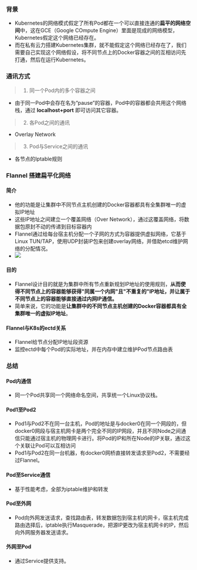 <!-- ## kubernet系列（3）网络通讯模式 -->
 
###  背景
- Kubernetes的网络模式假定了所有Pod都在一个可以直接连通的**扁平的网络空间**中，这在GCE（Google COmpute Engine）里面是现成的网络模型，Kubernetes假定这个网络已经存在。
- 而在私有云力搭建Kubernetes集群，就不能假定这个网络已经存在了，我们需要自己实现这个网络假设，将不同节点上的Docker容器之间的互相访问先打通，然后在运行Kubernetes。

### 通讯方式 
> 1. 同一个Pod内的多个容器之间
- 由于同一Pod中会存在名为“pause”的容器，Pod中的容器都会共用这个网络栈，通过 **localhost+port** 即可访问其它容器。
> 2. 各Pod之间的通讯
- Overlay Network
> 3. Pod与Service之间的通讯
- 各节点的Iptable规则

### Flannel 搭建扁平化网络
#### 简介
- 他的功能是让集群中不同节点主机创建的Docker容器都具有全集群唯一的虚拟IP地址
- 这些IP地址之间建立一个覆盖网络（Over Network），通过这覆盖网络，将数据包原封不动的传递到目标容器内
- Flannel通过给每台宿主机分配一个子网的方式为容器提供虚拟网络，它基于Linux TUN/TAP，使用UDP封装IP包来创建overlay网络，并借助etcd维护网络的分配情况。
- ![](https://yds-01.coding.net/p/Summary-of-notes/d/Summary-of-notes/git/raw/master/images/flannel.png)
#### 目的
- Flannel设计目的就是为集群中所有节点重新规划IP地址的使用规则，**从而使得不同节点上的容器能够获得"同属一个内网"且"不重复的"IP地址，并让属于不同节点上的容器能够直接通过内网IP通信。**
- 简单来说，它的功能是**让集群中的不同节点主机创建的Docker容器都具有全集群唯一的虚拟IP地址**。
  
#### Flannel与K8s的ectd关系
- Flannel给节点分配IP地址段资源
- 监控ectd中每个Pod的实际地址，并在内存中建立维护Pod节点路由表

### 总结
#### Pod内通信
- 同一个Pod共享同一个网络命名空间，共享统一个Linux协议栈。
#### Pod1至Pod2
- Pod1与Pod2不在同一台主机，Pod的地址是与docker0在同一个网段的，但docker0网段与宿主机网卡是两个完全不同的IP网段，并且不同Node之间通信只能通过宿主机的物理网卡进行。将Pod的IP和所在Node的IP关联，通过这个关联让Pod可以互相访问
- Pod1与Pod2在同一台机器，有docker0网桥直接转发请求至Pod2，不需要经过Flannel。
#### Pod至Service通信
- 基于性能考虑，全部为iptable维护和转发
#### Pod至外网
- Pod向外网发送请求，查找路由表，转发数据包到宿主机的网卡，宿主机完成路由选择后，iptable执行Masquerade，把源IP更改为宿主机网卡的IP，然后向外网服务器发送请求。
#### 外网至Pod
- 通过Service提供支持。

